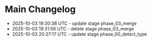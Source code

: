 # Main Changelog
- 2025-10-03 19:30:38 UTC - update stage phase_03_merge
- 2025-10-03 19:31:56 UTC - delete stage phase_03_merge
- 2025-10-03 20:27:17 UTC - update stage phase_00_detect_type
